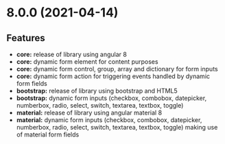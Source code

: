 # 8.0.0 (2021-04-14)

## Features

* **core:** release of library using angular 8
* **core:** dynamic form element for content purposes
* **core:** dynamic form control, group, array and dictionary for form inputs
* **core:** dynamic form action for triggering events handled by dynamic form fields
* **bootstrap:** release of library using bootstrap and HTML5
* **bootstrap:** dynamic form inputs (checkbox, combobox, datepicker, numberbox, radio, select, switch, textarea, textbox, toggle)
* **material:** release of library using angular material 8
* **material:** dynamic form inputs (checkbox, combobox, datepicker, numberbox, radio, select, switch, textarea, textbox, toggle) making use of material form fields
